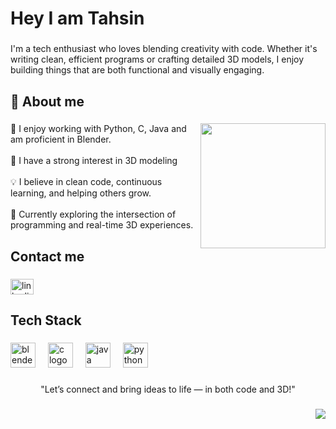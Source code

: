 <h1 align="left">Hey I am Tahsin</h1>

###

<p align="left">I'm a tech enthusiast who loves blending creativity with code. Whether it's writing clean, efficient programs or crafting detailed 3D models, I enjoy building things that are both functional and visually engaging.</p>

###

<h2 align="left">👋 About me</h2>

###

<img align="right" height="200" src="https://media-hosting.imagekit.io/6d013bdd7ada4966/0001-0089-ezgif.com-optimize.gif?Expires=1841593778&Key-Pair-Id=K2ZIVPTIP2VGHC&Signature=KCo626AtKI4f6Rw3aTpeHmtgQ5gc6MMwCNEe6uDrWEilWZyXYks6rEY8vxvZjH3CT95eOj~gyI4yhDYn2NEpW1SWVWfy~EdxyUfLltTsfWo1WincY~oYNnO0dO3ktg02AHfsAUB9ZL~ROqviGo1YdRFTxRlztHo1m7mJeCFgxbs63ACtWJLA7b6qPQFzbPb5mZuyyWVf~y6mkTPPglRX5Pb-Mzw4ltf5DaXmZNe3gUQs6CWnzE6ly0vu5-0I2v1kNP-B7hfxZcWPMlvXEvCnvitHS8PHyPUdA9Xs9P~RTOqgpOcewugwa~hd51ImxGzwgwielTO20XCDOQJrXzDnow__"  />

###

<p align="left">🔧 I enjoy working with Python, C, Java and am proficient in Blender.<br><br>🎨 I have a strong interest in 3D modeling<br><br>💡 I believe in clean code, continuous learning, and helping others grow.<br><br>🚀 Currently exploring the intersection of programming and real-time 3D experiences.</p>

###

<h2 align="left">Contact me</h2>

###

<div align="left">
  <a href="https://www.linkedin.com/in/mohammad-mustahsin-971322297/" target="_blank">
    <img src="https://raw.githubusercontent.com/maurodesouza/profile-readme-generator/master/src/assets/icons/social/linkedin/default.svg" width="37" height="25" alt="linkedin logo"  />
  </a>
</div>

###

<h2 align="left">Tech Stack</h2>

###

<div align="left">
  <img src="https://cdn.jsdelivr.net/gh/devicons/devicon/icons/blender/blender-original.svg" height="40" alt="blender logo"  />
  <img width="12" />
  <img src="https://cdn.jsdelivr.net/gh/devicons/devicon/icons/c/c-plain.svg" height="40" alt="c logo"  />
  <img width="12" />
  <img src="https://cdn.jsdelivr.net/gh/devicons/devicon/icons/java/java-original.svg" height="40" alt="java logo"  />
  <img width="12" />
  <img src="https://cdn.jsdelivr.net/gh/devicons/devicon/icons/python/python-original.svg" height="40" alt="python logo"  />
</div>

###

<p align="center">"Let’s connect and bring ideas to life — in both code and 3D!"</p>

###

<img align="right" src="https://visitor-badge.laobi.icu/badge?page_id=MDMustahsin.MDMustahsin&left_color=orange"  />

###
